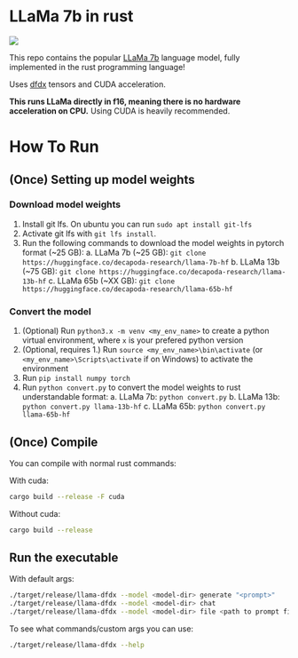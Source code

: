 # LLaMa 7b in rust

[![](https://dcbadge.vercel.app/api/server/AtUhGqBDP5)](https://discord.gg/AtUhGqBDP5)

This repo contains the popular [LLaMa 7b](https://ai.facebook.com/blog/large-language-model-llama-meta-ai/)
language model, fully implemented in the rust programming language!

Uses [dfdx](https://github.com/coreylowman/dfdx) tensors and CUDA acceleration.

**This runs LLaMa directly in f16, meaning there is no hardware acceleration on CPU.** Using CUDA is heavily recommended.

# How To Run

## (Once) Setting up model weights

### Download model weights
1. Install git lfs. On ubuntu you can run `sudo apt install git-lfs`
2. Activate git lfs with `git lfs install`.
3. Run the following commands to download the model weights in pytorch format (~25 GB):
    a. LLaMa 7b (~25 GB): `git clone https://huggingface.co/decapoda-research/llama-7b-hf`
    b. LLaMa 13b (~75 GB): `git clone https://huggingface.co/decapoda-research/llama-13b-hf`
    c. LLaMa 65b (~XX GB): `git clone https://huggingface.co/decapoda-research/llama-65b-hf`

### Convert the model
1. (Optional) Run `python3.x -m venv <my_env_name>` to create a python virtual environment, where `x` is your prefered python version
2. (Optional, requires 1.) Run `source <my_env_name>\bin\activate` (or `<my_env_name>\Scripts\activate` if on Windows) to activate the environment
3. Run `pip install numpy torch`
4. Run `python convert.py` to convert the model weights to rust understandable format:
    a. LLaMa 7b: `python convert.py`
    b. LLaMa 13b: `python convert.py llama-13b-hf`
    c. LLaMa 65b: `python convert.py llama-65b-hf`

## (Once) Compile

You can compile with normal rust commands:

With cuda:
```bash
cargo build --release -F cuda
```

Without cuda:
```bash
cargo build --release
```

## Run the executable

With default args:
```bash
./target/release/llama-dfdx --model <model-dir> generate "<prompt>"
./target/release/llama-dfdx --model <model-dir> chat
./target/release/llama-dfdx --model <model-dir> file <path to prompt file>
```

To see what commands/custom args you can use:
```bash
./target/release/llama-dfdx --help
```
